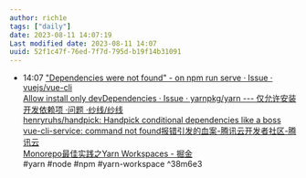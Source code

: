 ```yaml
---
author: rich1e
tags: ["daily"]
date: 2023-08-11 14:07:19
Last modified date: 2023-08-11 14:07
uuid: 52f1c47f-76ed-7f7d-795d-b19f14b31091
---
```


- 14:07 ["Dependencies were not found" - on npm run serve · Issue · vuejs/vue-cli](https://github.com/vuejs/vue-cli/issues/4472)<br>[Allow install only devDependencies · Issue · yarnpkg/yarn --- 仅允许安装开发依赖项 ·问题 ·纱线/纱线](https://github.com/yarnpkg/yarn/issues/3254)<br>[henryruhs/handpick: Handpick conditional dependencies like a boss](https://github.com/henryruhs/handpick)<br>[vue-cli-service: command not found报错引发的血案-腾讯云开发者社区-腾讯云](https://cloud.tencent.com/developer/article/2186256?cps_key=1d358d18a7a17b4a6df8d67a62fd3d3d)<br>[Monorepo最佳实践之Yarn Workspaces - 掘金](https://juejin.cn/post/7011024137707585544)<br>#yarn #node #npm #yarn-workspace ^38m6e3